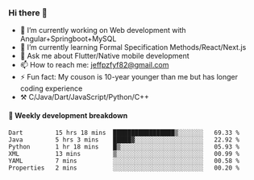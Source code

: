 ### Hi there 👋

- 🔭 I’m currently working on Web development with Angular+Springboot+MySQL
- 🌱 I’m currently learning Formal Specification Methods/React/Next.js
- 💬 Ask me about Flutter/Native mobile development
- 📫 How to reach me: jeffpzfyf82@gmail.com
- ⚡ Fun fact: My couson is 10-year younger than me but has longer coding experience
- ⚒️ C/Java/Dart/JavaScript/Python/C++


#### 📝 Weekly development breakdown

<!--START_SECTION:waka-->

```text
Dart         15 hrs 18 mins  █████████████████▒░░░░░░░   69.33 %
Java         5 hrs 3 mins    █████▓░░░░░░░░░░░░░░░░░░░   22.92 %
Python       1 hr 18 mins    █▒░░░░░░░░░░░░░░░░░░░░░░░   05.93 %
XML          13 mins         ▒░░░░░░░░░░░░░░░░░░░░░░░░   00.99 %
YAML         7 mins          ░░░░░░░░░░░░░░░░░░░░░░░░░   00.58 %
Properties   2 mins          ░░░░░░░░░░░░░░░░░░░░░░░░░   00.20 %
```

<!--END_SECTION:waka-->
